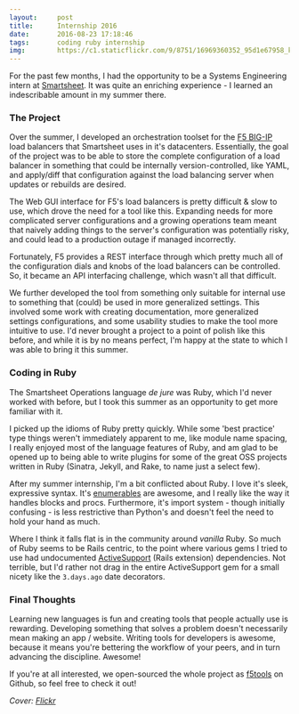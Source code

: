 ```yaml
---
layout:     post
title:      Internship 2016
date:       2016-08-23 17:18:46
tags:       coding ruby internship
img:        https://c1.staticflickr.com/9/8751/16969360352_95d1e67958_k.jpg
---
```


For the past few months, I had the opportunity to be a Systems Engineering intern at [Smartsheet](https://www.smartsheet.com). It was quite an enriching experience - I learned an indescribable amount in my summer there.<!--break-->

### The Project

Over the summer, I developed an orchestration toolset for the [F5 BIG-IP](https://f5.com/products/big-ip) load balancers that Smartsheet uses in it's datacenters. Essentially, the goal of the project was to be able to store the complete configuration of a load balancer in something that could be internally version-controlled, like YAML, and apply/diff that configuration against the load balancing server when updates or rebuilds are desired.

The Web GUI interface for F5's load balancers is pretty difficult & slow to use, which drove the need for a tool like this. Expanding needs for more complicated server configurations and a growing operations team meant that naively adding things to the server's configuration was potentially risky, and could lead to a production outage if managed incorrectly.

Fortunately, F5 provides a REST interface through which pretty much all of the configuration dials and knobs of the load balancers can be controlled. So, it became an API interfacing challenge, which wasn't all that difficult.

We further developed the tool from something only suitable for internal use to something that (could) be used in more generalized settings. This involved some work with creating documentation, more generalized settings configurations, and some usability studies to make the tool more intuitive to use. I'd never brought a project to a point of polish like this before, and while it is by no means perfect, I'm happy at the state to which I was able to bring it this summer.

### Coding in Ruby

The Smartsheet Operations language *de jure* was Ruby, which I'd never worked with before, but I took this summer as an opportunity to get more familiar with it.

I picked up the idioms of Ruby pretty quickly. While some 'best practice' type things weren't immediately apparent to me, like module name spacing, I really enjoyed most of the language features of Ruby, and am glad to be opened up to being able to write plugins for some of the great OSS projects written in Ruby (Sinatra, Jekyll, and Rake, to name just a select few).

After my summer internship, I'm a bit conflicted about Ruby. I love it's sleek, expressive syntax. It's [enumerables](http://ruby-doc.org/core-2.3.1/Enumerable.html) are awesome, and I really like the way it handles blocks and procs. Furthermore, it's import system - though initially confusing - is less restrictive than Python's and doesn't feel the need to hold your hand as much.

Where I think it falls flat is in the community around *vanilla* Ruby. So much of Ruby seems to be Rails centric, to the point where various gems I tried to use had undocumented [ActiveSupport](https://rubygems.org/gems/activesupport/versions/5.0.0.1) (Rails extension) dependencies. Not terrible, but I'd rather not drag in the entire ActiveSupport gem for a small nicety like the `3.days.ago` date decorators.

### Final Thoughts

Learning new languages is fun and creating tools that people actually use is rewarding. Developing something that solves a problem doesn't necessarily mean making an app / website. Writing tools for developers is awesome, because it means you're bettering the workflow of your peers, and in turn advancing the discipline. Awesome!

If you're at all interested, we open-sourced the whole project as [f5tools](https://github.com/smartsheet/f5tools) on Github, so feel free to check it out!

*Cover: [Flickr](https://flic.kr/p/rRwpCu)*